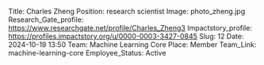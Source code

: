 Title: Charles Zheng
Position: research scientist
Image: photo_zheng.jpg
Research_Gate_profile: https://www.researchgate.net/profile/Charles_Zheng3
Impactstory_profile: https://profiles.impactstory.org/u/0000-0003-3427-0845
Slug: 12
Date: 2024-10-19 13:50
Team: Machine Learning Core
Place: Member
Team_Link: machine-learning-core
Employee_Status: Active